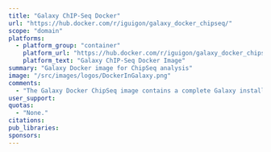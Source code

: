 ```yaml
---
title: "Galaxy ChIP-Seq Docker"
url: "https://hub.docker.com/r/iguigon/galaxy_docker_chipseq/"
scope: "domain"
platforms:
  - platform_group: "container"
    platform_url: "https://hub.docker.com/r/iguigon/galaxy_docker_chipseq/"
    platform_text: "Galaxy ChIP-Seq Docker Image"
summary: "Galaxy Docker image for ChipSeq analysis"
image: "/src/images/logos/DockerInGalaxy.png"
comments:
  - "The Galaxy Docker ChipSeq image contains a complete Galaxy installation with some tools useful for ChipSeq analysis."
user_support:
quotas:
  - "None."
citations:
pub_libraries:
sponsors:
---
```

